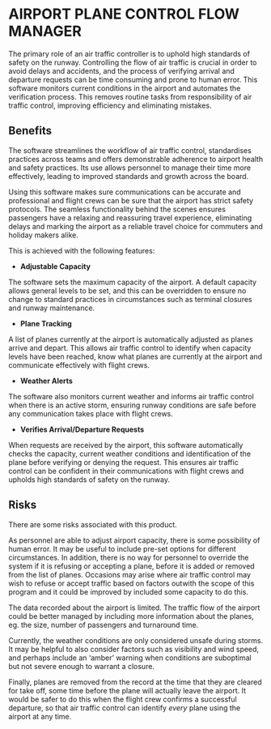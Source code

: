 
# AIRPORT PLANE CONTROL FLOW MANAGER

The primary role of an air traffic controller is to uphold high standards of safety on the runway. Controlling the flow of air traffic is crucial in order to avoid delays and accidents, and the process of verifying arrival and departure requests can be time consuming and prone to human error. This software monitors current conditions in the airport and automates the verification process. This removes routine tasks from responsibility of air traffic control, improving efficiency and eliminating mistakes.

## Benefits

The software streamlines the workflow of air traffic control, standardises practices across teams and offers demonstrable adherence to airport health and safety practices. Its use allows personnel to manage their time more effectively, leading to improved standards and growth across the board.

Using this software makes sure communications can be accurate and professional and flight crews can be sure that the airport has strict safety protocols. The seamless functionality behind the scenes ensures passengers have a relaxing and reassuring travel experience, eliminating delays and marking the airport as a reliable travel choice for commuters and holiday makers alike.

This is achieved with the following features:

- **Adjustable Capacity**

The software sets the maximum capacity of the airport. A default capacity allows general levels to be set, and this can be overridden to ensure no change to standard practices in circumstances such as terminal closures and runway maintenance.

- **Plane Tracking**

A list of planes currently at the airport is automatically adjusted as planes arrive and depart. This allows air traffic control to identify when capacity levels have been reached, know what planes are currently at the airport and communicate effectively with flight crews.

- **Weather Alerts**

The software also monitors current weather and informs air traffic control when there is an active storm, ensuring runway conditions are safe before any communication takes place with flight crews.

- **Verifies Arrival/Departure Requests**

When requests are received by the airport, this software automatically checks the capacity, current weather conditions and identification of the plane before verifying or denying the request. This ensures air traffic control can be confident in their communications with flight crews and upholds high standards of safety on the runway.


## Risks

There are some risks associated with this product.

As personnel are able to adjust airport capacity, there is some possibility of human error. It may be useful to include pre-set options for different circumstances. In addition, there is no way for personnel to override the system if it is refusing or accepting a plane, before it is added or removed from the list of planes. Occasions may arise where air traffic control may wish to refuse or accept traffic based on factors outwith the scope of this program and it could be improved by included some capacity to do this.

The data recorded about the airport is limited. The traffic flow of the airport could be better managed by including more information about the planes, eg. the size, number of passengers and turnaround time.

Currently, the weather conditions are only considered unsafe during storms. It may be helpful to also consider factors such as visibility and wind speed, and perhaps include an ‘amber’ warning when conditions are suboptimal but not severe enough to warrant a closure.

Finally, planes are removed from the record at the time that they are cleared for take off, some time before the plane will actually leave the airport. It would be safer to do this when the flight crew confirms a successful departure, so that air traffic control can identify *every* plane using the airport at any time.

